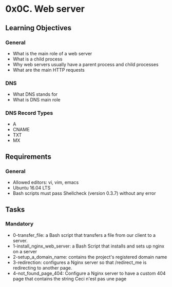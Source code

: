 # 0x0C. Web server

## Learning Objectives
### General
- What is the main role of a web server
- What is a child process
- Why web servers usually have a parent process and child processes
- What are the main HTTP requests

### DNS
- What DNS stands for
- What is DNS main role

### DNS Record Types
- A
- CNAME
- TXT
- MX

## Requirements
### General
- Allowed editors: vi, vim, emacs
- Ubuntu 16.04 LTS
- Bash scripts must pass Shellcheck (version 0.3.7) without any error

## Tasks
### Mandatory
- 0-transfer_file: a Bash script that transfers a file from our client to a server.
- 1-install_nginx_web_server: a Bash Script that installs and sets up nginx on a server
- 2-setup_a_domain_name: contains the project's registered domain name
- 3-redirection: configures a Nginx server so that /redirect_me is redirecting to another page.
- 4-not_found_page_404: Configure a Nginx server to have a custom 404 page that contains the string Ceci n'est pas une page
